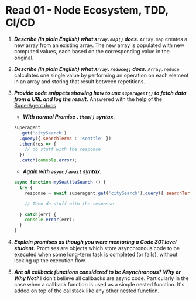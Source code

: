 # Read 01 - Node Ecosystem, TDD, CI/CD

1. ***Describe (in plain English) what `Array.map()` does.*** `Array.map` creates a new array from an existing array. The new array is populated with new computed values, each based on the corresponding value in the original.
2. ***Describe (in plain English) what `Array.reduce()` does.*** `Array.reduce` calculates one single value by performing an operation on each element in an array and storing that result between repetitions.
3. ***Provide code snippets showing how to use `superagent()` to fetch data from a URL and log the result.*** Answered with the help of the [SuperAgent docs](https://visionmedia.github.io/superagent/#get-requests)
    - ***With normal Promise `.then()` syntax.***

    ```js
    superagent
      .get('citySearch')
      .query({ searchTerms : 'seattle' })
      .then(res => {
        // do stuff with the response
      })
      .catch(console.error);
    ```

    - ***Again with `async` / `await` syntax.***

    ```js
    async function mySeattleSearch () {
      try {
        response = await superagent.get('citySearch').query({ searchTerms : 'seattle' })

        // Then do stuff with the response

      } catch(err) {
        console.error(err);
      }
    }
    ```

4. ***Explain promises as though you were mentoring a Code 301 level student.*** Promises are objects which store asynchronous code to be executed when some long-term task is completed (or fails), without locking up the execution flow.
5. ***Are all callback functions considered to be Asynchronous? Why or Why Not?***
I don't believe all callbacks are async code. Particularly in the case when a callback function is used as a simple nested function. It's added on top of the callstack like any other nested function.
